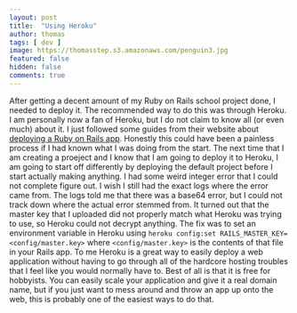 ```yaml
---
layout: post
title:  "Using Heroku"
author: thomas
tags: [ dev ]
image: https://thomasstep.s3.amazonaws.com/penguin3.jpg
featured: false
hidden: false
comments: true
---
```

After getting a decent amount of my Ruby on Rails school project done, I needed to deploy it. The recommended way to do this was through Heroku. I am personally now a fan of Heroku, but I do not claim to know all (or even much) about it. I just followed some guides from their website about [deploying a Ruby on Rails app](https://devcenter.heroku.com/articles/getting-started-with-rails5). Honestly this could have been a painless process if I had known what I was doing from the start. The next time that I am creating a proeject and I know that I am going to deploy it to Heroku, I am going to start off differently by deploying the default project before I start actually making anything. I had some weird integer error that I could not complete figure out. I wish I still had the exact logs where the error came from. The logs told me that there was a base64 error, but I could not track down where the actual error stemmed from. It turned out that the master key that I uploaded did not properly match what Heroku was trying to use, so Heroku could not decrypt anything. The fix was to set an environment variable in Heroku using `heroku config:set RAILS_MASTER_KEY=<config/master.key>` where `<config/master.key>` is the contents of that file in your Rails app.
To me Heroku is a great way to easily deploy a web application without having to go through all of the hardcore hosting troubles that I feel like you would normally have to. Best of all is that it is free for hobbyists. You can easily scale your application and give it a real domain name, but if you just want to mess around and throw an app up onto the web, this is probably one of the easiest ways to do that.
